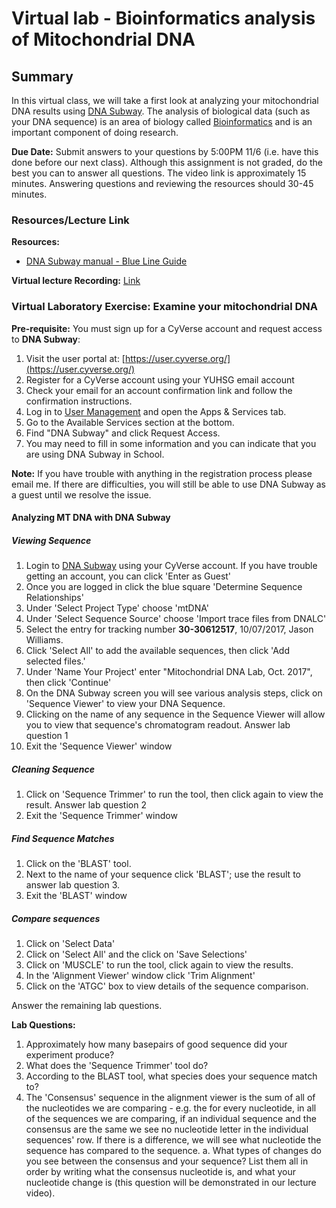 # Virtual lab - Bioinformatics analysis of Mitochondrial DNA

## Summary

In this virtual class, we will take a first look at analyzing your mitochondrial DNA results using [DNA Subway](https://dnasubway.cyverse.org/). The analysis of biological data (such as your DNA sequence) is an area of biology called [Bioinformatics](https://en.wikipedia.org/wiki/Bioinformatics) and is an important component of doing research. 

**Due Date:** Submit answers to your questions by 5:00PM 11/6 (i.e. have this done before our next class). Although this assignment is not graded, do the best you can to answer all questions. The video link is approximately 15 minutes. Answering questions and reviewing the resources should 30-45 minutes. 


### Resources/Lecture Link

**Resources:**
- [DNA Subway manual - Blue Line Guide](https://cyverse-dnasubway-guide.readthedocs-hosted.com/en/latest/step5.html)

**Virtual lecture Recording:** [Link]()

### Virtual Laboratory Exercise: Examine your mitochondrial DNA

**Pre-requisite:** You must sign up for a CyVerse account and request access to **DNA Subway**:

1. Visit the user portal at: [https://user.cyverse.org/](https://user.cyverse.org/)
2. Register for a CyVerse account using your YUHSG email account
3. Check your email for an account confirmation link and follow the confirmation instructions. 
4. Log in to [User Management](https://user.cyverse.org/dashboard/) and open the Apps & Services tab.
5. Go to the Available Services section at the bottom.
6. Find "DNA Subway" and click Request Access. 
7. You may need to fill in some information and you can indicate that you are using DNA Subway in School. 

**Note:** If you have trouble with anything in the registration process please email me. If there are difficulties, you will still be able to use DNA Subway as a guest until we resolve the issue. 

#### Analyzing MT DNA with DNA Subway

##### Viewing Sequence

1. Login to [DNA Subway](http://dnasubway.iplantcollaborative.org/) using your CyVerse account. If you have trouble getting an account, you can click 'Enter as Guest'
2. Once you are logged in click the blue square 'Determine Sequence Relationships'
3. Under 'Select Project Type' choose 'mtDNA'
4. Under 'Select Sequence Source' choose 'Import trace files from DNALC'
5. Select the entry for tracking number **30-30612517**, 10/07/2017, Jason Williams. 
6. Click 'Select All' to add the available sequences, then click 'Add selected files.'
7. Under 'Name Your Project' enter "Mitochondrial DNA Lab, Oct. 2017", then click 'Continue'
8. On the DNA Subway screen you will see various analysis steps, click on 'Sequence Viewer' to view your DNA Sequence. 
9. Clicking on the name of any sequence in the Sequence Viewer will allow you to view that sequence's chromatogram readout. Answer lab question 1
10. Exit the 'Sequence Viewer' window

##### Cleaning Sequence

1. Click on 'Sequence Trimmer' to run the tool, then click again to view the result. Answer lab question 2
2. Exit the 'Sequence Trimmer' window

##### Find Sequence Matches

1. Click on the 'BLAST' tool. 
2. Next to the name of your sequence click 'BLAST'; use the result to answer lab question 3. 
3. Exit the 'BLAST' window

##### Compare sequences


1. Click on 'Select Data'
2. Click on 'Select All' and the click on 'Save Selections'
3. Click on 'MUSCLE' to run the tool, click again to view the results. 
2. In the 'Alignment Viewer' window click 'Trim Alignment'
3. Click on the 'ATGC' box to view details of the sequence comparison. 


Answer the remaining lab questions. 


**Lab Questions:**

1. Approximately how many basepairs of good sequence did your experiment produce?
2. What does the 'Sequence Trimmer' tool do?
3. According to the BLAST tool, what species does your sequence match to?
4. The 'Consensus' sequence in the alignment viewer is the sum of all of the nucleotides we are comparing - e.g. the for every nucleotide, in all of the sequences we are comparing, if an individual sequence and the consensus are the same we see no nucleotide letter in the individual sequences' row. If there is a difference, we will see what nucleotide the sequence has compared to the sequence. 
    a.  What types of changes do you see between the consensus and your sequence? List them all in order by writing what the consensus nucleotide is, and what your nucleotide change is (this question will be demonstrated in our lecture video).  
